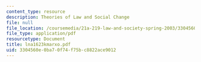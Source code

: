 ```yaml
---
content_type: resource
description: Theories of Law and Social Change
file: null
file_location: /coursemedia/21a-219-law-and-society-spring-2003/3304560e0ba70f74f75bc8822ace9012_lna1623kmarxo.pdf
file_type: application/pdf
resourcetype: Document
title: lna1623kmarxo.pdf
uid: 3304560e-0ba7-0f74-f75b-c8822ace9012
---
```

